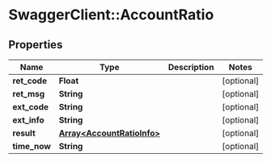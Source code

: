 # SwaggerClient::AccountRatio

## Properties
Name | Type | Description | Notes
------------ | ------------- | ------------- | -------------
**ret_code** | **Float** |  | [optional] 
**ret_msg** | **String** |  | [optional] 
**ext_code** | **String** |  | [optional] 
**ext_info** | **String** |  | [optional] 
**result** | [**Array&lt;AccountRatioInfo&gt;**](AccountRatioInfo.md) |  | [optional] 
**time_now** | **String** |  | [optional] 


